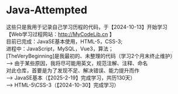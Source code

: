 # Java-Attempted

这些只是我用于记录自己学习历程的代码，于【2024-10-13】开始学习\
【Web学习过程网站：http://MyCodeLib.cn 】\
目前已完成：JavaSE基本使用，HTML-5，CSS-3;\
进程中：JavaScript，MySQL，Vue3，算法；\
[TheVeryBeginning]是我最初的、未整理的代码（学习2个月末终止维护）\
--> 由于某些原因，我将尽可能用英文，规范注解、注释、命名\
对此仓库，首要是为了发现不足、解决错误、能力提升而作\
--> JavaSE基本（【2025-2-19】完成学习，共历130天）\
--> HTML-5\CSS-3（【2024-10-30】完成学习）
